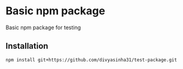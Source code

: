 # Basic npm package

Basic npm package for testing

## Installation
```
npm install git+https://github.com/divyasinha31/test-package.git
```